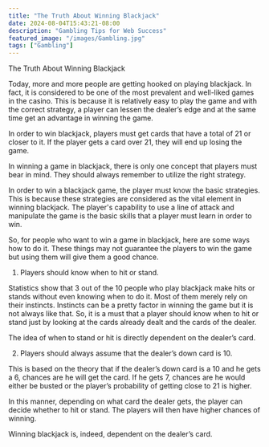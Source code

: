 ```yaml
---
title: "The Truth About Winning Blackjack"
date: 2024-08-04T15:43:21-08:00
description: "Gambling Tips for Web Success"
featured_image: "/images/Gambling.jpg"
tags: ["Gambling"]
---
```


The Truth About Winning Blackjack

Today, more and more people are getting hooked on playing blackjack. In fact, it is considered to be one of the most prevalent and well-liked games in the casino. This is because it is relatively easy to play the game and with the correct strategy, a player can lessen the dealer’s edge and at the same time get an advantage in winning the game.

In order to win blackjack, players must get cards that have a total of 21 or closer to it. If the player gets a card over 21, they will end up losing the game.

In winning a game in blackjack, there is only one concept that players must bear in mind. They should always remember to utilize the right strategy. 

In order to win a blackjack game, the player must know the basic strategies. This is because these strategies are considered as the vital element in winning blackjack. The player's capability to use a line of attack and manipulate the game is the basic skills that a player must learn in order to win. 

So, for people who want to win a game in blackjack, here are some ways how to do it. These things may not guarantee the players to win the game but using them will give them a good chance.

1. Players should know when to hit or stand.

Statistics show that 3 out of the 10 people who play blackjack make hits or stands without even knowing when to do it. Most of them merely rely on their instincts. Instincts can be a pretty factor in winning the game but it is not always like that. So, it is a must that a player should know when to hit or stand just by looking at the cards already dealt and the cards of the dealer.

The idea of when to stand or hit is directly dependent on the dealer’s card.

2. Players should always assume that the dealer’s down card is 10.

This is based on the theory that if the dealer’s down card is a 10 and he gets a 6, chances are he will get the card. If he gets 7, chances are he would either be busted or the player’s probability of getting close to 21 is higher.

In this manner, depending on what card the dealer gets, the player can decide whether to hit or stand. The players will then have higher chances of winning.

Winning blackjack is, indeed, dependent on the dealer’s card.


